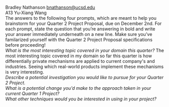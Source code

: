 Bradley Nathanson bnathanson@ucsd.edu
<br>
A13 Yu-Xiang Wang 
<br>
The answers to the following four prompts, which are meant to help you brainstorm for your Quarter 2 Project Proposal, due on December 2nd. For each prompt, state the question that you’re answering in bold and write your answer immediately underneath on a new line. Make sure you’ve familarized yourself with the Quarter 2 Project Proposal specifications before proceeding!
<br>
*What is the most interesting topic covered in your domain this quarter?*
The most interesting topic covered in my domain so far this quarter is how differentially private mechanisms are applied to current company's and industries. Seeing which real-world products implement these mechanisms is very interesting. 
<br>
*Describe a potential investigation you would like to pursue for your Quarter 2 Project.*
<br>
*What is a potential change you’d make to the approach taken in your current Quarter 1 Project?*
<br>
*What other techniques would you be interested in using in your project?*
